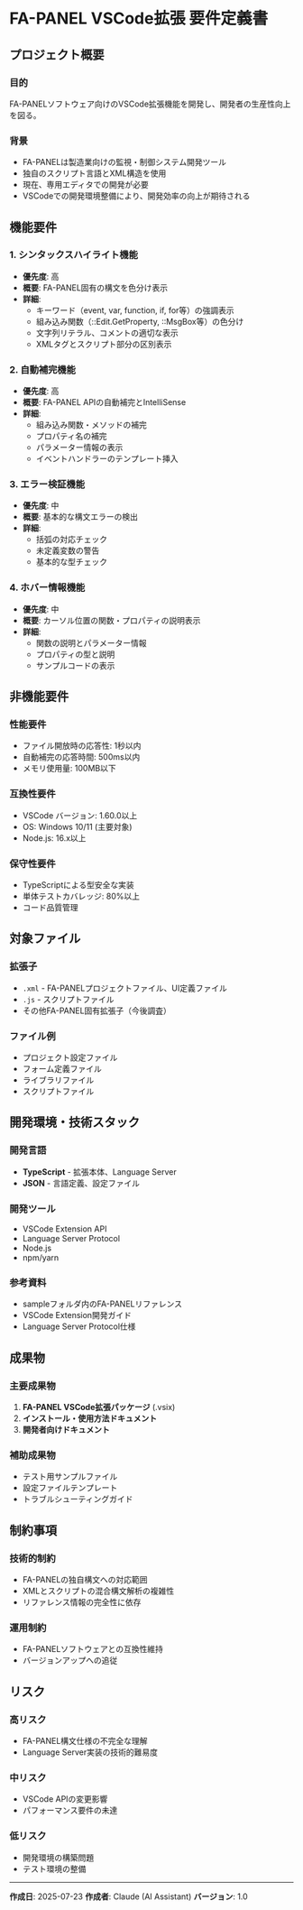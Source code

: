 # FA-PANEL VSCode拡張 要件定義書

## プロジェクト概要

### 目的
FA-PANELソフトウェア向けのVSCode拡張機能を開発し、開発者の生産性向上を図る。

### 背景
- FA-PANELは製造業向けの監視・制御システム開発ツール
- 独自のスクリプト言語とXML構造を使用
- 現在、専用エディタでの開発が必要
- VSCodeでの開発環境整備により、開発効率の向上が期待される

## 機能要件

### 1. シンタックスハイライト機能
- **優先度**: 高
- **概要**: FA-PANEL固有の構文を色分け表示
- **詳細**:
  - キーワード（event, var, function, if, for等）の強調表示
  - 組み込み関数（::Edit.GetProperty, ::MsgBox等）の色分け
  - 文字列リテラル、コメントの適切な表示
  - XMLタグとスクリプト部分の区別表示

### 2. 自動補完機能
- **優先度**: 高
- **概要**: FA-PANEL APIの自動補完とIntelliSense
- **詳細**:
  - 組み込み関数・メソッドの補完
  - プロパティ名の補完
  - パラメーター情報の表示
  - イベントハンドラーのテンプレート挿入

### 3. エラー検証機能
- **優先度**: 中
- **概要**: 基本的な構文エラーの検出
- **詳細**:
  - 括弧の対応チェック
  - 未定義変数の警告
  - 基本的な型チェック

### 4. ホバー情報機能
- **優先度**: 中
- **概要**: カーソル位置の関数・プロパティの説明表示
- **詳細**:
  - 関数の説明とパラメーター情報
  - プロパティの型と説明
  - サンプルコードの表示

## 非機能要件

### 性能要件
- ファイル開放時の応答性: 1秒以内
- 自動補完の応答時間: 500ms以内
- メモリ使用量: 100MB以下

### 互換性要件
- VSCode バージョン: 1.60.0以上
- OS: Windows 10/11 (主要対象)
- Node.js: 16.x以上

### 保守性要件
- TypeScriptによる型安全な実装
- 単体テストカバレッジ: 80%以上
- コード品質管理

## 対象ファイル

### 拡張子
- `.xml` - FA-PANELプロジェクトファイル、UI定義ファイル
- `.js` - スクリプトファイル
- その他FA-PANEL固有拡張子（今後調査）

### ファイル例
- プロジェクト設定ファイル
- フォーム定義ファイル
- ライブラリファイル
- スクリプトファイル

## 開発環境・技術スタック

### 開発言語
- **TypeScript** - 拡張本体、Language Server
- **JSON** - 言語定義、設定ファイル

### 開発ツール
- VSCode Extension API
- Language Server Protocol
- Node.js
- npm/yarn

### 参考資料
- sampleフォルダ内のFA-PANELリファレンス
- VSCode Extension開発ガイド
- Language Server Protocol仕様

## 成果物

### 主要成果物
1. **FA-PANEL VSCode拡張パッケージ** (.vsix)
2. **インストール・使用方法ドキュメント**
3. **開発者向けドキュメント**

### 補助成果物
- テスト用サンプルファイル
- 設定ファイルテンプレート
- トラブルシューティングガイド

## 制約事項

### 技術的制約
- FA-PANELの独自構文への対応範囲
- XMLとスクリプトの混合構文解析の複雑性
- リファレンス情報の完全性に依存

### 運用制約
- FA-PANELソフトウェアとの互換性維持
- バージョンアップへの追従

## リスク

### 高リスク
- FA-PANEL構文仕様の不完全な理解
- Language Server実装の技術的難易度

### 中リスク
- VSCode APIの変更影響
- パフォーマンス要件の未達

### 低リスク
- 開発環境の構築問題
- テスト環境の整備

---

**作成日**: 2025-07-23
**作成者**: Claude (AI Assistant)
**バージョン**: 1.0